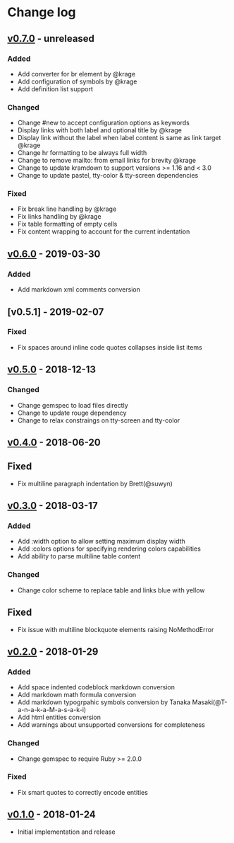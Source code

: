 # Change log

## [v0.7.0] - unreleased

### Added
* Add converter for br element by @krage
* Add configuration of symbols by @krage
* Add definition list support

### Changed
* Change #new to accept configuration options as keywords
* Display links with both label and optional title by @krage
* Display link without the label when label content is same as link target @krage
* Change hr formatting to be always full width
* Change to remove mailto: from email links for brevity @krage
* Change to update kramdown to support versions >= 1.16 and < 3.0
* Change to update pastel, tty-color & tty-screen dependencies

### Fixed
* Fix break line handling by @krage
* Fix links handling by @krage
* Fix table formatting of empty cells
* Fix content wrapping to account for the current indentation

## [v0.6.0] - 2019-03-30

### Added
* Add markdown xml comments conversion

## [v0.5.1] - 2019-02-07

### Fixed
* Fix spaces around inline code quotes collapses inside list items

## [v0.5.0] - 2018-12-13

### Changed
* Change gemspec to load files directly
* Change to update rouge dependency
* Change to relax constraings on tty-screen and tty-color

## [v0.4.0] - 2018-06-20

## Fixed
* Fix multiline paragraph indentation by Brett(@suwyn)

## [v0.3.0] - 2018-03-17

### Added
* Add :width option to allow setting maximum display width
* Add :colors options for specifying rendering colors capabilities
* Add ability to parse multiline table content

### Changed
* Change color scheme to replace table and links blue with yellow

## Fixed
* Fix issue with multiline blockquote elements raising NoMethodError

## [v0.2.0] - 2018-01-29

### Added
* Add space indented codeblock markdown conversion
* Add markdown math formula conversion
* Add markdown typogrpahic symbols conversion by Tanaka Masaki(@T-a-n-a-k-a-M-a-s-a-k-i)
* Add html entities conversion
* Add warnings about unsupported conversions for completeness

### Changed
* Change gemspec to require Ruby >= 2.0.0

### Fixed
* Fix smart quotes to correctly encode entities

## [v0.1.0] - 2018-01-24

* Initial implementation and release

[v0.7.0]: https://github.com/piotrmurach/tty-markdown/compare/v0.6.0...v0.7.0
[v0.6.0]: https://github.com/piotrmurach/tty-markdown/compare/v0.5.0...v0.6.0
[v0.5.0]: https://github.com/piotrmurach/tty-markdown/compare/v0.4.0...v0.5.0
[v0.4.0]: https://github.com/piotrmurach/tty-markdown/compare/v0.3.0...v0.4.0
[v0.3.0]: https://github.com/piotrmurach/tty-markdown/compare/v0.2.0...v0.3.0
[v0.2.0]: https://github.com/piotrmurach/tty-markdown/compare/v0.1.0...v0.2.0
[v0.1.0]: https://github.com/piotrmurach/tty-markdown/compare/v0.1.0
